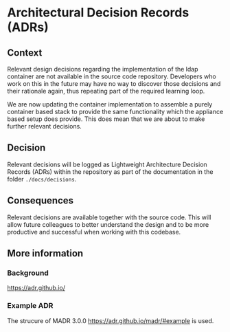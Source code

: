 # Architectural Decision Records (ADRs)


## Context

Relevant design decisions regarding the implementation of the ldap container are
not available in the source code repository. Developers who work on this in the
future may have no way to discover those decisions and their rationale again,
thus repeating part of the required learning loop.

We are now updating the container implementation to assemble a purely container
based stack to provide the same functionality which the appliance based setup
does provide. This does mean that we are about to make further relevant
decisions.


## Decision

Relevant decisions will be logged as Lightweight Architecture Decision Records
(ADRs) within the repository as part of the documentation in the folder
`./docs/decisions`.


## Consequences

Relevant decisions are available together with the source code. This will allow
future colleagues to better understand the design and to be more productive and
successful when working with this codebase.


## More information

### Background

https://adr.github.io/

### Example ADR

The strucure of MADR 3.0.0 https://adr.github.io/madr/#example is used.
